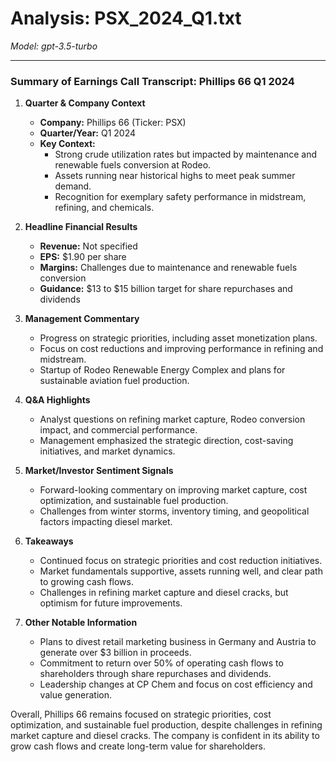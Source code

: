 # Analysis: PSX_2024_Q1.txt

*Model: gpt-3.5-turbo*

---

### Summary of Earnings Call Transcript: Phillips 66 Q1 2024

1. **Quarter & Company Context**
   - **Company:** Phillips 66 (Ticker: PSX)
   - **Quarter/Year:** Q1 2024
   - **Key Context:** 
     - Strong crude utilization rates but impacted by maintenance and renewable fuels conversion at Rodeo.
     - Assets running near historical highs to meet peak summer demand.
     - Recognition for exemplary safety performance in midstream, refining, and chemicals.

2. **Headline Financial Results**
   - **Revenue:** Not specified
   - **EPS:** $1.90 per share
   - **Margins:** Challenges due to maintenance and renewable fuels conversion
   - **Guidance:** $13 to $15 billion target for share repurchases and dividends

3. **Management Commentary**
   - Progress on strategic priorities, including asset monetization plans.
   - Focus on cost reductions and improving performance in refining and midstream.
   - Startup of Rodeo Renewable Energy Complex and plans for sustainable aviation fuel production.

4. **Q&A Highlights**
   - Analyst questions on refining market capture, Rodeo conversion impact, and commercial performance.
   - Management emphasized the strategic direction, cost-saving initiatives, and market dynamics.

5. **Market/Investor Sentiment Signals**
   - Forward-looking commentary on improving market capture, cost optimization, and sustainable fuel production.
   - Challenges from winter storms, inventory timing, and geopolitical factors impacting diesel market.

6. **Takeaways**
   - Continued focus on strategic priorities and cost reduction initiatives.
   - Market fundamentals supportive, assets running well, and clear path to growing cash flows.
   - Challenges in refining market capture and diesel cracks, but optimism for future improvements.

7. **Other Notable Information**
   - Plans to divest retail marketing business in Germany and Austria to generate over $3 billion in proceeds.
   - Commitment to return over 50% of operating cash flows to shareholders through share repurchases and dividends.
   - Leadership changes at CP Chem and focus on cost efficiency and value generation.

Overall, Phillips 66 remains focused on strategic priorities, cost optimization, and sustainable fuel production, despite challenges in refining market capture and diesel cracks. The company is confident in its ability to grow cash flows and create long-term value for shareholders.